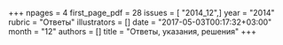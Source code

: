 +++
npages = 4
first_page_pdf = 28
issues = [ "2014_12",]
year = "2014"
rubric = "Ответы"
illustrators = []
date = "2017-05-03T00:17:32+03:00"
month = "12"
authors = []
title = "Ответы, указания, решения"
+++
